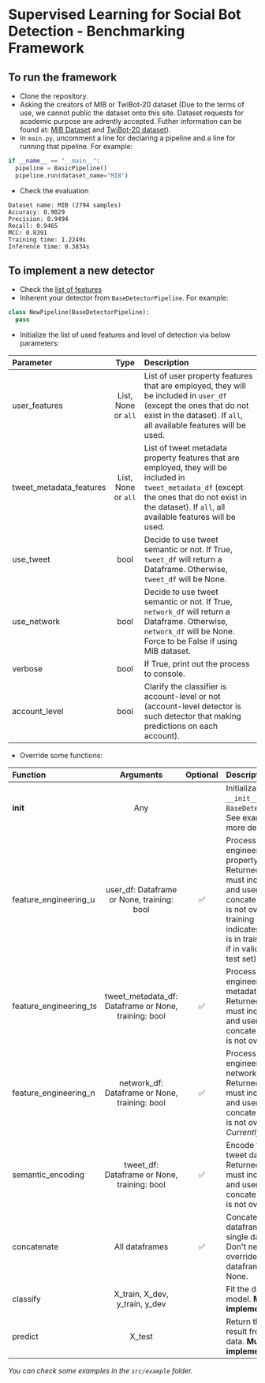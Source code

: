 # Supervised Learning for Social Bot Detection - Benchmarking Framework

## To run the framework

- Clone the repository.
- Asking the creators of MIB or TwiBot-20 dataset (Due to the terms of use, we cannot public the dataset onto this site. Dataset requests for academic purpose are adrently accepted. Futher information can be found at: [MIB Dataset](http://mib.projects.iit.cnr.it/dataset.html) and [TwiBot-20 dataset](wind_binteng@stu.xjtu.edu.cn)).
- In `main.py`, uncomment a line for declaring a pipeline and a line for running that pipeline. For example:

```python
if __name__ == "__main__":
  pipeline = BasicPipeline()
  pipeline.run(dataset_name="MIB")
```

- Check the evaluation

```
Dataset name: MIB (2794 samples)
Accuracy: 0.9029
Precision: 0.9494
Recall: 0.9465
MCC: 0.8391
Training time: 1.2249s
Inference time: 0.3834s
```

## To implement a new detector

- Check the [list of features](https://drive.google.com/file/d/1DWuNymZxqCEF8v7ySHTLOAU3EIhIlvHp/view?usp=sharing)
- Inherent your detector from `BaseDetectorPipeline`. For example:

```python
class NewPipeline(BaseDetectorPipeline):
  pass
```

- Initialize the list of used features and level of detection via below parameters:

| Parameter | Type | Description |
| :--- | :---: | :--- |
| user_features | List<str>, None or `all` | List of user property features that are employed, they will be included in `user_df` (except the ones that do not exist in the dataset). If `all`, all available features will be used. |
| tweet_metadata_features | List<str>, None or `all` |  List of tweet metadata property features that are employed, they will be included in `tweet_metadata_df` (except the ones that do not exist in the dataset). If `all`, all available features will be used. |
| use_tweet | bool | Decide to use tweet semantic or not. If True, `tweet_df` will return a Dataframe. Otherwise, `tweet_df` will be None. |
| use_network | bool | Decide to use tweet semantic or not. If True, `network_df` will return a Dataframe. Otherwise, `network_df` will be None. Force to be False if using MIB dataset. |
| verbose | bool | If True, print out the process to console. |
| account_level | bool | Clarify the classifier is account-level or not (account-level detector is such detector that making predictions on each account). |
  
- Override some functions:
  
| Function | Arguments | Optional | Description |
| :--- | :---: | :--: | :--- |
| __init__ | Any | | Initialization and run `__init__()` of `BaseDetectorPipeline`. See examples for more details. |
| feature_engineering_u | user_df: Dataframe or None, training: bool | :white_check_mark: | Process feature engineering on user property dataframe. Returned dataframe must include label and user_id column if concatenate function is not overridden. The training parameter indicates the dataset is in training set (false if in validation and test set). |
| feature_engineering_ts | tweet_metadata_df: Dataframe or None, training: bool | :white_check_mark: | Process feature engineering on tweet metadata dataframe. Returned dataframe must include label and user_id column if concatenate function is not overridden. |
| feature_engineering_n | network_df: Dataframe or None, training: bool | :white_check_mark: | Process feature engineering on network dataframe. Returned dataframe must include label and user_id column if concatenate function is not overridden. *Currently not in use* |
| semantic_encoding | tweet_df: Dataframe or None, training: bool | :white_check_mark: | Encode the text on tweet dataframe. Returned dataframe must include label and user_id column if concatenate function is not overridden. |
| concatenate | All dataframes | :white_check_mark: | Concatenate all dataframes into a single dataframe. Don't need to be overriden if only one dataframe is not None. |
| classify | X_train, X_dev, y_train, y_dev |  | Fit the data into a model. **Must be implemented.** |
| predict | X_test | | Return the predicted result from the test data. **Must be implemented.** |
  
*You can check some examples in the `src/example` folder.*
